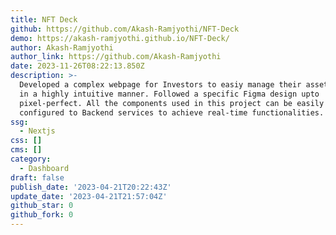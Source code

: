 ```yaml
---
title: NFT Deck
github: https://github.com/Akash-Ramjyothi/NFT-Deck
demo: https://akash-ramjyothi.github.io/NFT-Deck/
author: Akash-Ramjyothi
author_link: https://github.com/Akash-Ramjyothi
date: 2023-11-26T08:22:13.850Z
description: >-
  Developed a complex webpage for Investors to easiy manage their assets/ NFTs
  in a highly intuitive manner. Followed a specific Figma design upto
  pixel-perfect. All the components used in this project can be easily
  configured to Backend services to achieve real-time functionalities.
ssg:
  - Nextjs
css: []
cms: []
category:
  - Dashboard
draft: false
publish_date: '2023-04-21T20:22:43Z'
update_date: '2023-04-21T21:57:04Z'
github_star: 0
github_fork: 0
---
```

